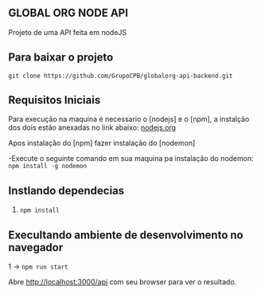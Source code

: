 ## GLOBAL ORG NODE API

Projeto de uma API feita em nodeJS

## Para baixar o projeto 

`git clone https://github.com/GrupoCPB/globalorg-api-backend.git`

## Requisitos Iniciais

Para execução na maquina é necessario o [nodejs] e o [npm], a instalção dos dois estão anexadas no link abaixo:
 [nodejs.org](https://nodejs.org/en/)


Apos instalação do [npm] fazer instalação do [nodemon]

-Execute o seguinte comando em sua maquina pa instalação do nodemon: 
    `npm install -g nodemon` 

## Instlando dependecias

1. `npm install`

## Execultando ambiente de desenvolvimento no navegador

1 -> `npm run start`

Abre [http://localhost:3000/api](http://localhost:3000/api) com seu browser para ver o resultado.



